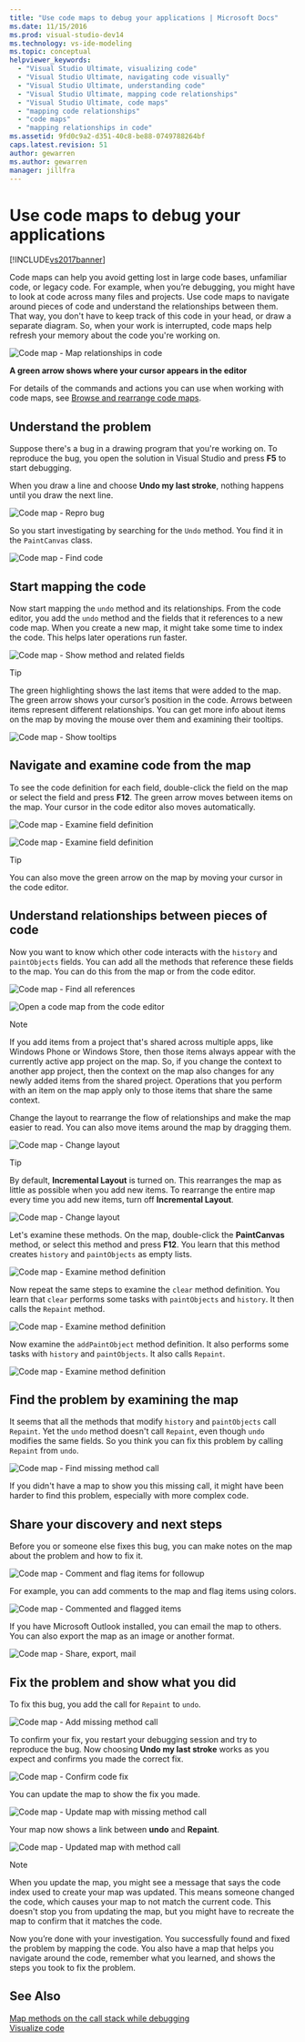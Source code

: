 ```yaml
---
title: "Use code maps to debug your applications | Microsoft Docs"
ms.date: 11/15/2016
ms.prod: visual-studio-dev14
ms.technology: vs-ide-modeling
ms.topic: conceptual
helpviewer_keywords: 
  - "Visual Studio Ultimate, visualizing code"
  - "Visual Studio Ultimate, navigating code visually"
  - "Visual Studio Ultimate, understanding code"
  - "Visual Studio Ultimate, mapping code relationships"
  - "Visual Studio Ultimate, code maps"
  - "mapping code relationships"
  - "code maps"
  - "mapping relationships in code"
ms.assetid: 9fd0c9a2-d351-40c8-be88-0749788264bf
caps.latest.revision: 51
author: gewarren
ms.author: gewarren
manager: jillfra
---
```

# Use code maps to debug your applications
[!INCLUDE[vs2017banner](../includes/vs2017banner.md)]

Code maps can help you avoid getting lost in large code bases, unfamiliar code, or legacy code. For example, when you’re debugging, you might have to look at code across many files and projects. Use code maps to navigate around pieces of code and understand the relationships between them. That way, you don't have to keep track of this code in your head, or draw a separate diagram. So, when your work is interrupted, code maps help refresh your memory about the code you're working on.  
  
 ![Code map &#45; Map relationships in code](../modeling/media/codemapstoryboardpaint.png "CodeMapStoryboardPaint")  
  
 **A green arrow shows where your cursor appears in the editor**  
  
 For details of the commands and actions you can use when working with code maps, see [Browse and rearrange code maps](../modeling/browse-and-rearrange-code-maps.md).  
  
## Understand the problem  
 Suppose there's a bug in a drawing program that you're working on. To reproduce the bug, you open the solution in Visual Studio and press **F5** to start debugging.  
  
 When you draw a line and choose **Undo my last stroke**, nothing happens until you draw the next line.  
  
 ![Code map &#45; Repro bug](../modeling/media/codemapstoryboardpaint0.png "CodeMapStoryboardPaint0")  
  
 So you start investigating by searching for the `Undo` method. You find it in the `PaintCanvas` class.  
  
 ![Code map &#45; Find code](../modeling/media/codemapstoryboardpaint1.png "CodeMapStoryboardPaint1")  
  
## Start mapping the code  
 Now start mapping the `undo` method and its relationships. From the code editor, you add the `undo` method and the fields that it references to a new code map. When you create a new map, it might take some time to index the code. This helps later operations run faster.  
  
 ![Code map &#45; Show method and related fields](../modeling/media/codemapstoryboardpaint3.png "CodeMapStoryboardPaint3")  
  
> [!TIP]
>  The green highlighting shows the last items that were added to the map. The green arrow shows your cursor’s position in the code. Arrows between items represent different relationships. You can get more info about items on the map by moving the mouse over them and examining their tooltips.  
  
 ![Code map &#45; Show tooltips](../modeling/media/codemapstoryboardpaint4.png "CodeMapStoryboardPaint4")  
  
## Navigate and examine code from the map  
 To see the code definition for each field, double-click the field on the map or select the field and press **F12**. The green arrow moves between items on the map. Your cursor in the code editor also moves automatically.  
  
 ![Code map &#45; Examine field definition](../modeling/media/codemapstoryboardpaint5.png "CodeMapStoryboardPaint5")  
  
 ![Code map &#45; Examine field definition](../modeling/media/codemapstoryboardpaint5a.png "CodeMapStoryboardPaint5A")  
  
> [!TIP]
>  You can also move the green arrow on the map by moving your cursor in the code editor.  
  
## Understand relationships between pieces of code  
 Now you want to know which other code interacts with the `history` and `paintObjects` fields. You can add all the methods that reference these fields to the map. You can do this from the map or from the code editor.  
  
 ![Code map &#45; Find all references](../modeling/media/codemapstoryboardpaint6.png "CodeMapStoryboardPaint6")  
  
 ![Open a code map from the code editor](../modeling/media/codemapstoryboardpaint6a.PNG "CodeMapStoryboardPaint6A")  
  
> [!NOTE]
>  If you add items from a project that's shared across multiple apps, like Windows Phone or Windows Store, then those items always appear with the currently active app project on the map. So, if you change the context to another app project, then the context on the map also changes for any newly added items from the shared project. Operations that you perform with an item on the map apply only to those items that share the same context.  
  
 Change the layout to rearrange the flow of relationships and make the map easier to read. You can also move items around the map by dragging them.  
  
 ![Code map &#45; Change layout](../modeling/media/codemapstoryboardpaint7a.png "CodeMapStoryboardPaint7A")  
  
> [!TIP]
>  By default, **Incremental Layout** is turned on. This rearranges the map as little as possible when you add new items. To rearrange the entire map every time you add new items, turn off **Incremental Layout**.  
  
 ![Code map &#45; Change layout](../modeling/media/codemapstoryboardpaint7.png "CodeMapStoryboardPaint7")  
  
 Let's examine these methods. On the map, double-click the **PaintCanvas** method, or select this method and press **F12**. You learn that this method creates `history` and `paintObjects` as empty lists.  
  
 ![Code map &#45; Examine method definition](../modeling/media/codemapstoryboardpaint8.png "CodeMapStoryboardPaint8")  
  
 Now repeat the same steps to examine the `clear` method definition. You learn that `clear` performs some tasks with `paintObjects` and `history`. It then calls the `Repaint` method.  
  
 ![Code map &#45; Examine method definition](../modeling/media/codemapstoryboardpaint9.png "CodeMapStoryboardPaint9")  
  
 Now examine the `addPaintObject` method definition. It also performs some tasks with `history` and `paintObjects`. It also calls `Repaint`.  
  
 ![Code map &#45; Examine method definition](../modeling/media/codemapstoryboardpaint10.png "CodeMapStoryboardPaint10")  
  
## Find the problem by examining the map  
 It seems that all the methods that modify `history` and `paintObjects` call `Repaint`. Yet the `undo` method doesn't call `Repaint`, even though `undo` modifies the same fields. So you think you can fix this problem by calling `Repaint` from `undo`.  
  
 ![Code map &#45; Find missing method call](../modeling/media/codemapstoryboardpaint11.png "CodeMapStoryboardPaint11")  
  
 If you didn't have a map to show you this missing call, it might have been harder to find this problem, especially with more complex code.  
  
## Share your discovery and next steps  
 Before you or someone else fixes this bug, you can make notes on the map about the problem and how to fix it.  
  
 ![Code map &#45; Comment and flag items for followup](../modeling/media/codemapstoryboardpaint12.png "CodeMapStoryboardPaint12")  
  
 For example, you can add comments to the map and flag items using colors.  
  
 ![Code map &#45; Commented and flagged items](../modeling/media/codemapstoryboardpaint12a.png "CodeMapStoryboardPaint12A")  
  
 If you have Microsoft Outlook installed, you can email the map to others. You can also export the map as an image or another format.  
  
 ![Code map &#45; Share, export, mail](../modeling/media/codemapstoryboardpaint13.png "CodeMapStoryboardPaint13")  
  
## Fix the problem and show what you did  
 To fix this bug, you add the call for `Repaint` to `undo`.  
  
 ![Code map &#45; Add missing method call](../modeling/media/codemapstoryboardpaint14.png "CodeMapStoryboardPaint14")  
  
 To confirm your fix, you restart your debugging session and try to reproduce the bug. Now choosing **Undo my last stroke** works as you expect and confirms you made the correct fix.  
  
 ![Code map &#45; Confirm code fix](../modeling/media/codemapstoryboardpaint15.png "CodeMapStoryboardPaint15")  
  
 You can update the map to show the fix you made.  
  
 ![Code map &#45; Update map with missing method call](../modeling/media/codemapstoryboardpaint16.png "CodeMapStoryboardPaint16")  
  
 Your map now shows a link between **undo** and **Repaint**.  
  
 ![Code map &#45; Updated map with method call](../modeling/media/codemapstoryboardpaint17.png "CodeMapStoryboardPaint17")  
  
> [!NOTE]
>  When you update the map, you might see a message that says the code index used to create your map was updated. This means someone changed the code, which causes your map to not match the current code. This doesn't stop you from updating the map, but you might have to recreate the map to confirm that it matches the code.  
  
 Now you’re done with your investigation. You successfully found and fixed the problem by mapping the code. You also have a map that helps you navigate around the code, remember what you learned, and shows the steps you took to fix the problem.  
  
## See Also  
 [Map methods on the call stack while debugging](../debugger/map-methods-on-the-call-stack-while-debugging-in-visual-studio.md)   
 [Visualize code](../modeling/visualize-code.md)
